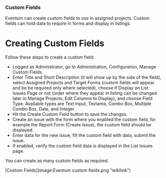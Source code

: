 ### Custom Fields

Eventum can create custom fields to use in assigned projects. Custom fields can hold data to require in forms and display in listings.

Creating Custom Fields
======================

Follow these steps to create a custom field:

-   Logged as Administrator, go to Administration, Configuration, Manage Custom Fields.
-   Enter Title and Short Description (it will show up by the side of the field), select Assigned Projects and Target Forms (custom fields will appear and be be required only where selected), choose if Display on List Issues Page or not (order where they appear in listing can be changed later in Manage Projects, Edit Columns to Display), and choose Field Type. Available types are Text Input, Textarea, Combo Box, Multiple Combo Box, Date, and Integer.
-   Hit the Create Custom Field button to save the changes.
-   Create an issue with the form where you enabled the custom field, for example the Report Form (Create Issue), the custom field should be displayed.
-   Enter data for the new issue, fill the custom field with data, submit the issue.
-   If enabled, verify the custom field data is displayed in the List Issues page.

You can create as many custom fields as required.

[Custom Fields](image:Eventum custom fields.png "wikilink")